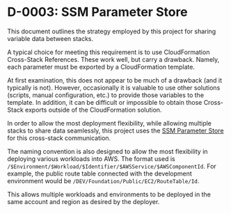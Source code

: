 D-0003: SSM Parameter Store
===========================

This document outlines the strategy employed by this project for sharing variable data between stacks.  

A typical choice for meeting this requirement is to use CloudFormation Cross-Stack References.  These work well, but carry a drawback.  Namely, each parameter must be exported by a CloudFormation template.  

At first examination, this does not appear to be much of a drawback (and it typically is not).  However, occasionally it is valuable to use other solutions (scripts, manual configuration, etc.) to provide those variables to the template.  In addition, it can be difficult or impossible to obtain those Cross-Stack exports outside of the CloudFormation solution.

In order to allow the most deployment flexibility, while allowing multiple stacks to share data seamlessly, this project uses the [SSM Parameter Store](https://docs.aws.amazon.com/systems-manager/latest/userguide/systems-manager-parameter-store.html) for this cross-stack communication.

The naming convention is also designed to allow the most flexibility in deploying various workloads into AWS.  The format used is `/$Environment/$Workload/$Identifier/$AWSService/$AWSComponentId`.  For example, the public route table connected with the development environment would be `/DEV/Foundation/Public/EC2/RouteTable/Id`.

This allows multiple workloads and environments to be deployed in the same account and region as desired by the deployer.
